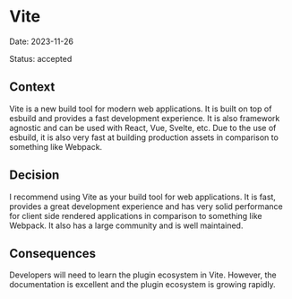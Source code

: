# Vite

Date: 2023-11-26

Status: accepted

## Context

Vite is a new build tool for modern web applications. It is built on top of esbuild and provides a fast development experience. It is also framework agnostic and can be used with React, Vue, Svelte, etc. Due to the use of esbuild, it is also very fast at building production assets in comparison to something like Webpack.

## Decision

I recommend using Vite as your build tool for web applications. It is fast, provides a great development experience and has very solid performance for client side rendered applications in comparison to something like Webpack. It also has a large community and is well maintained.

## Consequences

Developers will need to learn the plugin ecosystem in Vite. However, the documentation is excellent and the plugin ecosystem is growing rapidly.
